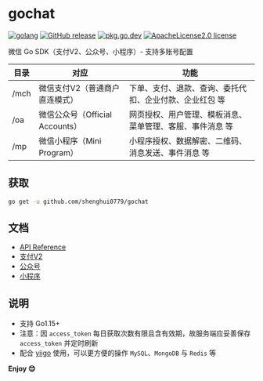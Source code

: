 # gochat

[![golang](https://img.shields.io/badge/Language-Go-green.svg?style=flat)](https://golang.org) [![GitHub release](https://img.shields.io/github/release/shenghui0779/gochat.svg)](https://github.com/shenghui0779/gochat/releases/latest) [![pkg.go.dev](https://img.shields.io/badge/dev-reference-007d9c?logo=go&logoColor=white&style=flat)](https://pkg.go.dev/github.com/shenghui0779/gochat) [![ApacheLicense2.0 license](http://img.shields.io/badge/license-ApacheLicense2.0-brightgreen.svg)](http://opensource.org/licenses/ApacheLicense2.0)

微信 Go SDK（支付V2、公众号、小程序）- 支持多账号配置

| 目录  | 对应                         | 功能                                             |
| ---- | ---------------------------- | ----------------------------------------------- |
| /mch | 微信支付V2（普通商户直连模式）   | 下单、支付、退款、查询、委托代扣、企业付款、企业红包 等   |
| /oa  | 微信公众号（Official Accounts）| 网页授权、用户管理、模板消息、菜单管理、客服、事件消息 等 |
| /mp  | 微信小程序（Mini Program）     | 小程序授权、数据解密、二维码、消息发送、事件消息 等      |

## 获取

```sh
go get -u github.com/shenghui0779/gochat
```

## 文档

- [API Reference](https://pkg.go.dev/github.com/shenghui0779/gochat)
- [支付V2](https://github.com/shenghui0779/gochat/wiki/支付V2)
- [公众号](https://github.com/shenghui0779/gochat/wiki/公众号)
- [小程序](https://github.com/shenghui0779/gochat/wiki/小程序)

## 说明

- 支持 Go1.15+
- 注意：因 `access_token` 每日获取次数有限且含有效期，故服务端应妥善保存 `access_token` 并定时刷新
- 配合 [yiigo](https://github.com/shenghui0779/yiigo) 使用，可以更方便的操作 `MySQL`、`MongoDB` 与 `Redis` 等

**Enjoy 😊**
